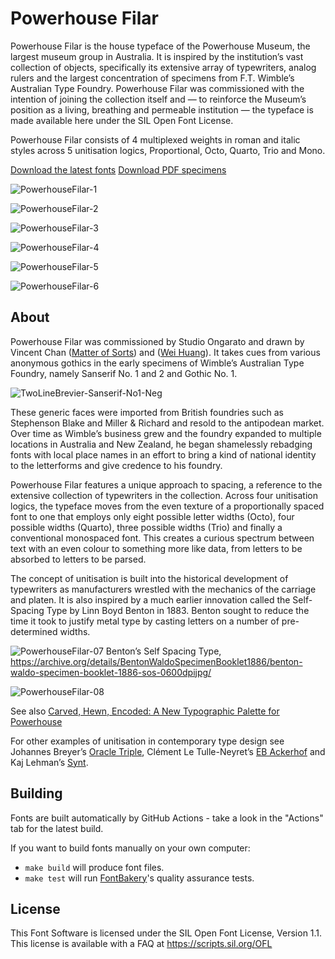 # Powerhouse Filar

Powerhouse Filar is the house typeface of the Powerhouse Museum, the largest museum group in Australia. It is inspired by the institution’s vast collection of objects, specifically its extensive array of typewriters, analog rulers and the largest concentration of specimens from F.T. Wimble’s Australian Type Foundry. Powerhouse Filar was commissioned with the intention of joining the collection itself and — to reinforce the Museum’s position as a living, breathing and permeable institution — the typeface is made available here under the SIL Open Font License.

Powerhouse Filar consists of 4 multiplexed weights in roman and italic styles across 5 unitisation logics, Proportional, Octo, Quarto, Trio and Mono.

[Download the latest fonts]()
[Download PDF specimens](documentation)

![PowerhouseFilar-1](https://github.com/user-attachments/assets/456e1f8c-0f44-45cf-9e43-6de3241f67cb)

![PowerhouseFilar-2](https://github.com/user-attachments/assets/a7919dae-a864-4fd2-bf94-6a013a670425)

![PowerhouseFilar-3](https://github.com/user-attachments/assets/d2ed57ce-c674-4e47-a1de-8d95f15eac5d)

![PowerhouseFilar-4](https://github.com/user-attachments/assets/dd5a60c3-dd67-49d5-8208-b7936943686d)

![PowerhouseFilar-5](https://github.com/user-attachments/assets/751de68f-ac60-40e6-a552-49d5e3990f21)

![PowerhouseFilar-6](https://github.com/user-attachments/assets/f188f357-b898-4515-a7fd-d022ba2a293d)

## About

Powerhouse Filar was commissioned by Studio Ongarato and drawn by Vincent Chan ([Matter of Sorts](http://www.matterofsorts.com)) and ([Wei Huang](https://weiweihuanghuang.github.io/)). It takes cues from various anonymous gothics in the early specimens of Wimble’s Australian Type Foundry, namely Sanserif No. 1 and 2 and Gothic No. 1.

![TwoLineBrevier-Sanserif-No1-Neg](https://github.com/user-attachments/assets/8425b23d-9c03-4ba3-bb52-f4ac38f3641e)

These generic faces were imported from British foundries such as Stephenson Blake and Miller & Richard and resold to the antipodean market. Over time as Wimble’s business grew and the foundry expanded to multiple locations in Australia and New Zealand, he began shamelessly rebadging fonts with local place names in an effort to bring a kind of national identity to the letterforms and give credence to his foundry.

Powerhouse Filar features a unique approach to spacing, a reference to the extensive collection of typewriters in the collection. Across four unitisation logics, the typeface moves from the even texture of a proportionally spaced font to one that employs only eight possible letter widths (Octo), four possible widths (Quarto), three possible widths (Trio) and finally a conventional monospaced font. This creates a curious spectrum between text with an even colour to something more like data, from letters to be absorbed to letters to be parsed.

The concept of unitisation is built into the historical development of typewriters as manufacturers wrestled with the mechanics of the carriage and platen. It is also inspired by a much earlier innovation called the Self-Spacing Type by Linn Boyd Benton in 1883. Benton sought to reduce the time it took to justify metal type by casting letters on a number of pre-determined widths.

![PowerhouseFilar-07](https://github.com/user-attachments/assets/388aa722-eddb-4136-9306-596a780b45c0)
Benton’s Self Spacing Type, https://archive.org/details/BentonWaldoSpecimenBooklet1886/benton-waldo-specimen-booklet-1886-sos-0600dpijpg/

![PowerhouseFilar-08](https://github.com/user-attachments/assets/692a13d7-fff0-4201-aa4d-1e14a2abfc17)

See also [Carved, Hewn, Encoded: A New Typographic Palette for Powerhouse](https://powerhouse.com.au/stories/carved-hewn-encoded)

For other examples of unitisation in contemporary type design see Johannes Breyer’s [Oracle Triple](https://abcdinamo.com/news/oracle-battling-an-ancient-system-of-triples), Clément Le Tulle-Neyret’s [EB Ackerhof](https://electrobibliotheque.org/cltn/EB-Ackerhof-87d424c1209443bbb2557251e49f16a2) and Kaj Lehman’s [Synt](https://abcdinamo.com/news/synt-a-rhythmic-reimagining-of-modern-faces-for-todays-streaming-world). 

## Building

Fonts are built automatically by GitHub Actions - take a look in the "Actions" tab for the latest build.

If you want to build fonts manually on your own computer:

* `make build` will produce font files.
* `make test` will run [FontBakery](https://github.com/googlefonts/fontbakery)'s quality assurance tests.

## License

This Font Software is licensed under the SIL Open Font License, Version 1.1.
This license is available with a FAQ at
https://scripts.sil.org/OFL
